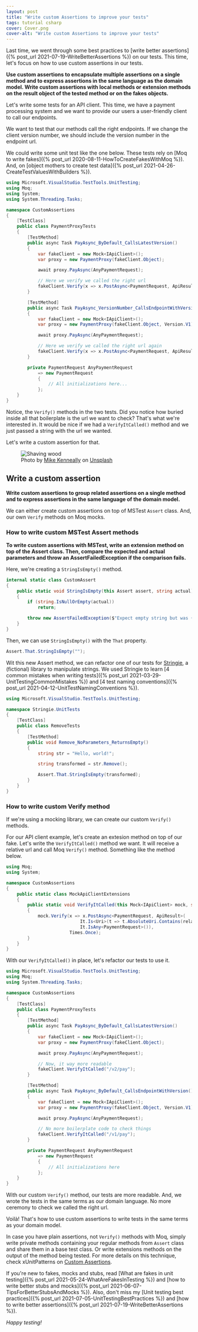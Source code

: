 ```yaml
---
layout: post
title: "Write custom Assertions to improve your tests"
tags: tutorial csharp
cover: Cover.png
cover-alt: "Write custom Assertions to improve your tests"
---
```


Last time, we went through some best practices to [write better assertions]({% post_url 2021-07-19-WriteBetterAssertions %}) on our tests. This time, let's focus on how to use custom assertions in our tests.

**Use custom assertions to encapsulate multiple assertions on a single method and to express assertions in the same language as the domain model. Write custom assertions with local methods or extension methods on the result object of the tested method or on the fakes objects.**

Let's write some tests for an API client. This time, we have a payment processing system and we want to provide our users a user-friendly client to call our endpoints.

We want to test that our methods call the right endpoints. If we change the client version number, we should include the version number in the endpoint url.

We could write some unit test like the one below. These tests rely on [Moq to write fakes]({% post_url 2020-08-11-HowToCreateFakesWithMoq %}). And, on [object mothers to create test data]({% post_url 2021-04-26-CreateTestValuesWithBuilders %}).

```csharp
using Microsoft.VisualStudio.TestTools.UnitTesting;
using Moq;
using System;
using System.Threading.Tasks;

namespace CustomAssertions
{
    [TestClass]
    public class PaymentProxyTests
    {
        [TestMethod]
        public async Task PayAsync_ByDefault_CallsLatestVersion()
        {
            var fakeClient = new Mock<IApiClient>();
            var proxy = new PaymentProxy(fakeClient.Object);

            await proxy.PayAsync(AnyPaymentRequest);

            // Here we verify we called the right url
            fakeClient.Verify(x => x.PostAsync<PaymentRequest, ApiResult>(It.Is<Uri>(t => t.AbsoluteUri.Contains("/v2/pay", StringComparison.InvariantCultureIgnoreCase)), It.IsAny<PaymentRequest>(), null, null), Times.Once);
        }

        [TestMethod]
        public async Task PayAsync_VersionNumber_CallsEndpointWithVersion()
        {
            var fakeClient = new Mock<IApiClient>();
            var proxy = new PaymentProxy(fakeClient.Object, Version.V1);

            await proxy.PayAsync(AnyPaymentRequest);

            // Here we verify we called the right url again
            fakeClient.Verify(x => x.PostAsync<PaymentRequest, ApiResult>(It.Is<Uri>(t => t.AbsoluteUri.Contains("/v1/pay", StringComparison.InvariantCultureIgnoreCase)), It.IsAny<PaymentRequest>(), null, null), Times.Once);
        }

        private PaymentRequest AnyPaymentRequest
            => new PaymentRequest
            {
                // All initializations here...
            };
    }
}
```

Notice, the `Verify()` methods in the two tests. Did you notice how buried inside all that boilerplate is the url we want to check? That's what we're interested in. It would be nice if we had a `VerifyItCalled()` method and we just passed a string with the url we wanted.

Let's write a custom assertion for that.

<figure>
<img src="https://images.unsplash.com/photo-1414497729697-b8555ba6c1cc?crop=entropy&cs=tinysrgb&fit=crop&fm=jpg&h=400&ixid=MnwxfDB8MXxyYW5kb218MHx8fHx8fHx8MTYyNzA1MDM4Mw&ixlib=rb-1.2.1&q=80&utm_campaign=api-credit&utm_medium=referral&utm_source=unsplash_source&w=600" alt="Shaving wood" />

<figcaption>Photo by <a href="https://unsplash.com/@asthetik?utm_source=unsplash&utm_medium=referral&utm_content=creditCopyText">Mike Kenneally</a> on <a href="https://unsplash.com/s/photos/wood-workshop?utm_source=unsplash&utm_medium=referral&utm_content=creditCopyText">Unsplash</a></figcaption>
</figure>

## Write a custom assertion

**Write custom assertions to group related assertions on a single method and to express assertions in the same language of the domain model.**

We can either create custom assertions on top of MSTest `Assert` class. And, our own `Verify` methods on Moq mocks. 

### How to write custom MSTest Assert methods

**To write custom assertions with MSTest, write an extension method on top of the Assert class. Then, compare the expected and actual parameters and throw an AssertFailedException if the comparison fails.**

Here, we're creating a `StringIsEmpty()` method.

```csharp
internal static class CustomAssert
{
    public static void StringIsEmpty(this Assert assert, string actual)
    {
        if (string.IsNullOrEmpty(actual))
            return;

        throw new AssertFailedException($"Expect empty string but was {actual}");
    }
}
```

Then, we can use `StringIsEmpty()` with the `That` property.

```csharp
Assert.That.StringIsEmpty("");
```

Wit this new Assert method, we can refactor one of our tests for [Stringie](https://github.com/canro91/Testing101), a (fictional) library to manipulate strings. We used Stringie to learn [4 common mistakes when writing tests]({% post_url 2021-03-29-UnitTestingCommonMistakes %}) and [4 test naming conventions]({% post_url 2021-04-12-UnitTestNamingConventions %}).

```csharp
using Microsoft.VisualStudio.TestTools.UnitTesting;

namespace Stringie.UnitTests
{
    [TestClass]
    public class RemoveTests
    {
        [TestMethod]
        public void Remove_NoParameters_ReturnsEmpty()
        {
            string str = "Hello, world!";

            string transformed = str.Remove();

            Assert.That.StringIsEmpty(transformed);
        }
    }
}
```

### How to write custom Verify method

If we're using a mocking library, we can create our custom `Verify()` methods.

For our API client example, let's create an extesion method on top of our fake. Let's write the `VerifyItCalled()` method we want. It will receive a relative url and call Moq `Verify()` method. Something like the method below.

```csharp
using Moq;
using System;

namespace CustomAssertions
{
    public static class MockApiClientExtensions
    {
        public static void VerifyItCalled(this Mock<IApiClient> mock, string relativeUri)
        {
            mock.Verify(x => x.PostAsync<PaymentRequest, ApiResult>(
                            It.Is<Uri>(t => t.AbsoluteUri.Contains(relativeUri, StringComparison.InvariantCultureIgnoreCase)),
                            It.IsAny<PaymentRequest>()),
                        Times.Once);
        }
    }
}
```

With our `VerifyItCalled()` in place, let's refactor our tests to use it.

```csharp
using Microsoft.VisualStudio.TestTools.UnitTesting;
using Moq;
using System.Threading.Tasks;

namespace CustomAssertions
{
    [TestClass]
    public class PaymentProxyTests
    {
        [TestMethod]
        public async Task PayAsync_ByDefault_CallsLatestVersion()
        {
            var fakeClient = new Mock<IApiClient>();
            var proxy = new PaymentProxy(fakeClient.Object);

            await proxy.PayAsync(AnyPaymentRequest);

            // Now, it way more readable
            fakeClient.VerifyItCalled("/v2/pay");
        }

        [TestMethod]
        public async Task PayAsync_ByDefault_CallsEndpointWithVersion()
        {
            var fakeClient = new Mock<IApiClient>();
            var proxy = new PaymentProxy(fakeClient.Object, Version.V1);

            await proxy.PayAsync(AnyPaymentRequest);

            // No more boilerplate code to check things
            fakeClient.VerifyItCalled("/v1/pay");
        }

        private PaymentRequest AnyPaymentRequest
            => new PaymentRequest
            {
                // All initializations here
            };
    }
}
```

With our custom `Verify()` method, our tests are more readable. And, we wrote the tests in the same terms as our domain language. No more ceremony to check we called the right url.

Voilà! That's how to use custom assertions to write tests in the same terms as your domain model.

In case you have plain assertions, not `Verify()` methods with Moq, simply write private methods containing your regular methods from `Assert` class and share them in a base test class. Or write extensions methods on the output of the method being tested. For more details on this technique, check xUnitPatterns on [Custom Assertions](http://xunitpatterns.com/Custom%20Assertion.html).

If you're new to fakes, mocks and stubs, read [What are fakes in unit testing]({% post_url 2021-05-24-WhatAreFakesInTesting %}) and [how to write better stubs and mocks]({% post_url 2021-06-07-TipsForBetterStubsAndMocks %}). Also, don't miss my [Unit testing best practices]({% post_url 2021-07-05-UnitTestingBestPractices %}) and [how to write better assertions]({% post_url 2021-07-19-WriteBetterAssertions %}).

_Happy testing!_